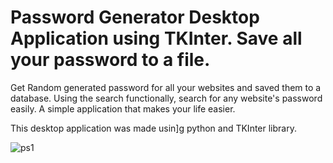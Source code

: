 # Password Generator Desktop Application using TKInter. Save all your password to a file. 
Get Random generated password for all your websites and saved them to a database. Using the search functionally,
search for any website's password easily. 
A simple application that makes your life easier.

This desktop application was made usin]g python and TKInter library.

![ps1](https://user-images.githubusercontent.com/83102811/183750378-659e1f65-b868-47fb-9bd0-7a144c3576ae.JPG)
